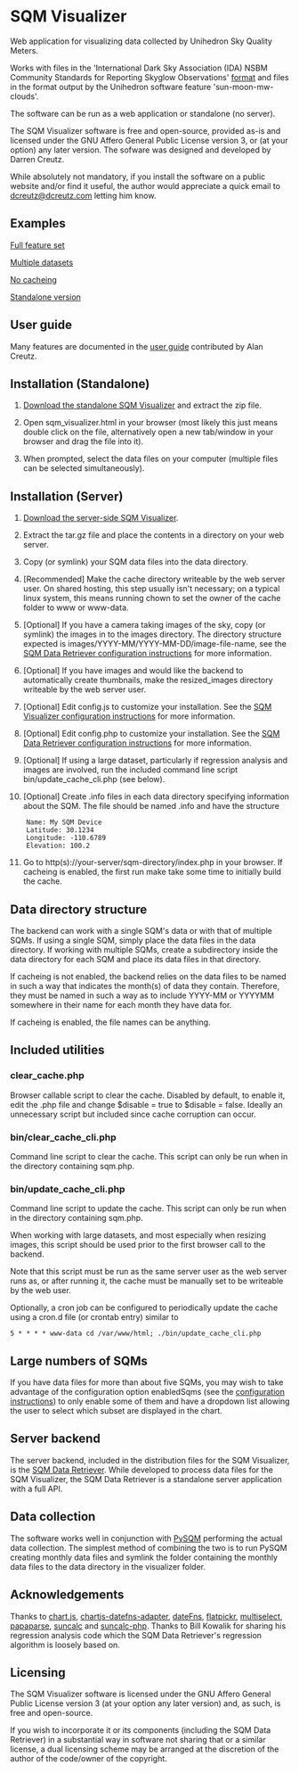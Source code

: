 # SQM Visualizer

Web application for visualizing data collected by Unihedron Sky Quality Meters.

Works with files in the 'International Dark Sky Association (IDA) NSBM Community Standards for Reporting Skyglow Observations' [format](https://darksky.org/app/uploads/bsk-pdf-manager/47_SKYGLOW_DEFINITIONS.PDF) and files in the format output by the Unihedron software feature 'sun-moon-mw-clouds'.

The software can be run as a web application or standalone (no server).

The SQM Visualizer software is free and open-source, provided as-is and licensed under the GNU Affero General Public License version 3, or (at your option) any later version.  The sofware was designed and developed by Darren Creutz.

While absolutely not mandatory, if you install the software on a public website and/or find it useful, the author would appreciate a quick email to [dcreutz@dcreutz.com](mailto:dcreutz@dcreutz.com?subject=SQMVisualizer) letting him know.

## Examples

[Full feature set](https://dcreutz.com/sqm/sqm_visualizer_examples/full_feature/index.php)

[Multiple datasets](https://dcreutz.com/sqm/sqm_visualizer_examples/two_datasets_no_images/index.php)

[No cacheing](https://dcreutz.com/sqm/sqm_visualizer_examples/no_cacheing/index.php)

[Standalone version](https://dcreutz.com/sqm/sqm_visualizer_standalone/sqm_visualizer.html)

## User guide

Many features are documented in the [user guide](UserGuide.MD) contributed by Alan Creutz.

## Installation (Standalone)

1. [Download the standalone SQM Visualizer](https://github.com/dcreutz/SQM-Visualizer/releases/download/v0.2alpha/sqm_visualizer_standalone.tar.gz) and extract the zip file.

2. Open sqm_visualizer.html in your browser (most likely this just means double click on the file, alternatively open a new tab/window in your browser and drag the file into it).

3. When prompted, select the data files on your computer (multiple files can be selected simultaneously).

## Installation (Server)

1. [Download the server-side SQM Visualizer](https://github.com/dcreutz/SQM-Visualizer/releases/download/v0.2alpha/sqm_visualizer_server.tar.gz).

2. Extract the tar.gz file and place the contents in a directory on your web server.

3. Copy (or symlink) your SQM data files into the data directory.

4. [Recommended] Make the cache directory writeable by the web server user.  On shared hosting, this step usually isn't necessary; on a typical linux system, this means running chown to set the owner of the cache folder to www or www-data.

5. [Optional] If you have a camera taking images of the sky, copy (or symlink) the images in to the images directory.  The directory structure expected is images/YYYY-MM/YYYY-MM-DD/image-file-name, see the [SQM Data Retriever configuration instructions](https://github.com/dcreutz/SQM-Data-Retriever/blob/main/config.MD) for more information.

6. [Optional] If you have images and would like the backend to automatically create thumbnails, make the resized_images directory writeable by the web server user.

7. [Optional] Edit config.js to customize your installation.  See the [SQM Visualizer configuration instructions](config.MD) for more information.

8. [Optional] Edit config.php to customize your installation.  See the [SQM Data Retriever configuration instructions](config.MD) for more information.

9. [Optional] If using a large dataset, particularly if regression analysis and images are involved, run the included command line script bin/update_cache_cli.php (see below).

10. [Optional] Create .info files in each data directory specifying information about the SQM.  The file should be named .info and have the structure
```
	Name: My SQM Device
	Latitude: 30.1234
	Longitude: -110.6789
	Elevation: 100.2
```

11. Go to http(s)://your-server/sqm-directory/index.php in your browser.  If cacheing is enabled, the first run make take some time to initially build the cache.

## Data directory structure

The backend can work with a single SQM's data or with that of multiple SQMs.  If using a single SQM, simply place the data files in the data directory.  If working with multiple SQMs, create a subdirectory inside the data directory for each SQM and place its data files in that directory.

If cacheing is not enabled, the backend relies on the data files to be named in such a way that indicates the month(s) of data they contain.  Therefore, they must be named in such a way as to include YYYY-MM or YYYYMM somewhere in their name for each month they have data for.

If cacheing is enabled, the file names can be anything.

## Included utilities

### clear_cache.php

Browser callable script to clear the cache.  Disabled by default, to enable it, edit the .php file and change $disable = true to $disable = false.  Ideally an unnecessary script but included since cache corruption can occur.

### bin/clear_cache_cli.php

Command line script to clear the cache.  This script can only be run when in the directory containing sqm.php.

### bin/update_cache_cli.php

Command line script to update the cache.  This script can only be run when in the directory containing sqm.php.

When working with large datasets, and most especially when resizing images, this script should be used prior to the first browser call to the backend.

Note that this script must be run as the same server user as the web server runs as, or after running it, the cache must be manually set to be writeable by the web user.

Optionally, a cron job can be configured to periodically update the cache using a cron.d file (or crontab entry) similar to

```5 * * * * www-data cd /var/www/html; ./bin/update_cache_cli.php```

## Large numbers of SQMs

If you have data files for more than about five SQMs, you may wish to take advantage of the configuration option enabledSqms (see the [configuration instructions](config.MD)) to only enable some of them and have a dropdown list allowing the user to select which subset are displayed in the chart.

## Server backend

The server backend, included in the distribution files for the SQM Visualizer, is the [SQM Data Retriever](https://github.com/dcreutz/SQM_Data-Retriever).  While developed to process data files for the SQM Visualizer, the SQM Data Retriever is a standalone server application with a full API.

## Data collection

The software works well in conjunction with [PySQM](https://github.com/mireianievas/PySQM) performing the actual data collection.  The simplest method of combining the two is to run PySQM creating monthly data files and symlink the folder containing the monthly data files to the data directory in the visualizer folder.

## Acknowledgements

Thanks to [chart.js](https://www.chartjs.org/), [chartjs-datefns-adapter](https://github.com/chartjs/chartjs-adapter-date-fns), [dateFns](https://date-fns.org/), [flatpickr](https://flatpickr.js.org/), [multiselect](https://github.com/miket-dev/multiselect), [papaparse](https://github.com/mholt/PapaParse), [suncalc](https://github.com/mourner/suncalc) and [suncalc-php](https://github.com/gregseth/suncalc-php).
Thanks to Bill Kowalik for sharing his regression analysis code which the SQM Data Retriever's regression algorithm is loosely based on.

## Licensing

The SQM Visualizer software is licensed under the GNU Affero General Public License version 3 (at your option any later version) and, as such, is free and open-source.

If you wish to incorporate it or its components (including the SQM Data Retriever) in a substantial way in software not sharing that or a similar license, a dual licensing scheme may be arranged at the discretion of the author of the code/owner of the copyright.